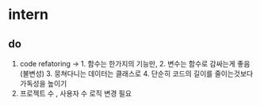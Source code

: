 # intern

do
----------
1. code refatoring -> 1. 함수는 한가지의 기능만, 2. 변수는 함수로 감싸는게 좋음(불변성) 3. 뭉쳐다니는 데이터는 클래스로 4. 단순히 코드의 길이를 줄이는것보다 가독성을 높이기
2. 프로젝트 수 , 사용자 수 로직 변경 필요
